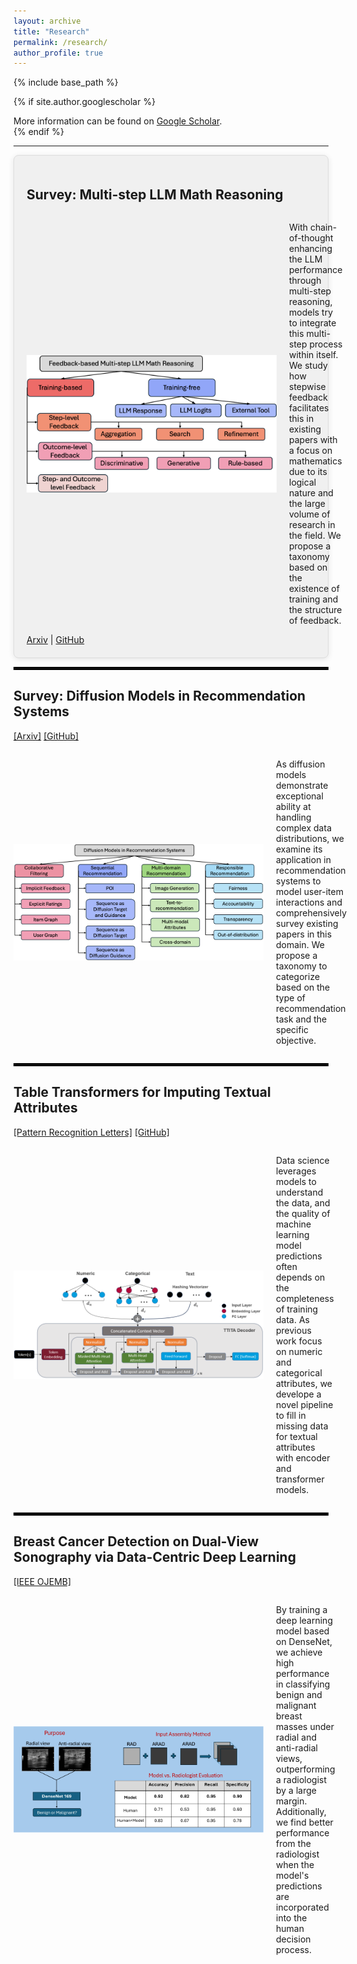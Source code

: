 ```yaml
---
layout: archive
title: "Research"
permalink: /research/
author_profile: true
---
```


{% include base_path %}

{% if site.author.googlescholar %}
  <div class="wordwrap">More information can be found on <a href="{{site.author.googlescholar}}">Google Scholar</a>.</div>
{% endif %}

---

<div style="background-color: #f0f0f0; border: 1px solid #ddd; padding: 20px; border-radius: 8px; box-shadow: 0 2px 10px rgba(0, 0, 0, 0.1);">
  <h2>Survey: Multi-step LLM Math Reasoning</h2>
  <div style="display: flex; align-items: center;">
    <img src="../images/publications/mathreasoning.png" width="400" style="margin-right: 20px;" />
    <p>With chain-of-thought enhancing the LLM performance through multi-step reasoning, models try to integrate this multi-step process within itself. We study how stepwise feedback facilitates this in existing papers with a focus on mathematics due to its logical nature and the large volume of research in the field. We propose a taxonomy based on the existence of training and the structure of feedback.</p>
  </div>
  <div>
    <a href="https://arxiv.org/pdf/2502.14333" target="_blank">Arxiv</a> | 
    <a href="https://github.com/tingruew/Feedback-based-Multi-step-LLM-Math-Reasoning" target="_blank">GitHub</a>
  </div>
</div>

<hr style="border: 2px solid black;" />

## **Survey: Diffusion Models in Recommendation Systems**
[[Arxiv]](https://arxiv.org/pdf/2501.10548) [[GitHub]](https://github.com/tingruew/DiffusionModels-In-RecSys)

<div style="display: flex; align-items: center;">
  <img src="../images/publications/diffusionrecsys.png" width="400" style="margin-right: 20px;" />
  <p>As diffusion models demonstrate exceptional ability at handling complex data distributions, we examine its application in recommendation systems to model user-item interactions and comprehensively survey existing papers in this domain. We propose a taxonomy to categorize based on the type of recommendation task and the specific objective. </p>
</div>

<hr style="border: 2px solid black;" />

## **Table Transformers for Imputing Textual Attributes**
[[Pattern Recognition Letters]](https://arxiv.org/pdf/2408.02128) [[GitHub]](https://github.com/tingruew/TTITA-Text-Imputation)

<div style="display: flex; align-items: center;">
  <img src="../images/publications/ttita.png" width="400" style="margin-right: 20px;" />
  <p>Data science leverages models to understand the data, and the quality of machine learning model predictions often depends on the completeness of training data. As previous work focus on numeric and categorical attributes, we develope a novel pipeline to fill in missing data for textual attributes with encoder and transformer models.</p>
</div>

<hr style="border: 2px solid black;" />

## **Breast Cancer Detection on Dual-View Sonography via Data-Centric Deep Learning**
[[IEEE OJEMB]](https://ieeexplore.ieee.org/abstract/document/10666269)

<div style="display: flex; align-items: center;">
  <img src="../images/publications/bc.jpg" width="400" style="margin-right: 20px;" />
  <p>By training a deep learning model based on DenseNet, we achieve high performance in classifying benign and malignant breast masses under radial and anti-radial views, outperforming a radiologist by a large margin. Additionally, we find better performance from the radiologist when the model's predictions are incorporated into the human decision process.</p>
</div>
